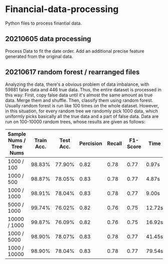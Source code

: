 # Financial-data-processing
Python files to process finantial data.

## 20210605 data processing
Process Data to fit the date order.
Add an additional precise feature generated from the original data.

## 20210617 random forest / rearranged files
Analyzing the data, there's a obvious problem of data imbalance, with 59881 false data and 446 true data.
Thus, the entire dataset is processed in this way:
First, copy false data until it's almost the same amount as true data. Merge them and shuffle.
Then, classify them using random forest.
Usually random forest is run like 100 times on the whole dataset.
However, in this situation, for every random tree we randomly pick 1000 data, which uniformly picks basically all the true data and a part of false data.
Data are run on 100-10000 random trees, whose results are given as follows:

| Sample Nums / Tree Nums | Train Acc. | Test Acc. | Percision | Recall | F1-Score | Time |
|          ----           |    ----    |    ----   |   ----    |  ----  |   ----   | ---- |
| 1000 / 100 | 98.83% | 77.90% | 0.82 | 0.78 |  0.77 | 0.97s |
| 1000 / 500 | 98.87% | 78.05% | 0.83 | 0.78 | 0.77 | 4.87s |
| 1000 / 1000 | 98.91% | 78.04% | 0.83 | 0.78 | 0.77 | 9.00s |
| 5000 / 1000 | 99.74% | 76.02% | 0.82 | 0.76 | 0.75 | 12.72s |
| 10000 / 1000 | 99.87% | 76.09% | 0.82 | 0.76 | 0.75 | 16.92s |
| 1000 / 5000 | 98.90% | 78.07% | 0.83 | 0.78 | 0.77 | 41.45s |
| 1000 / 10000 | 98.90% | 78.04% | 0.83 | 0.78 | 0.77 | 79.54s |

